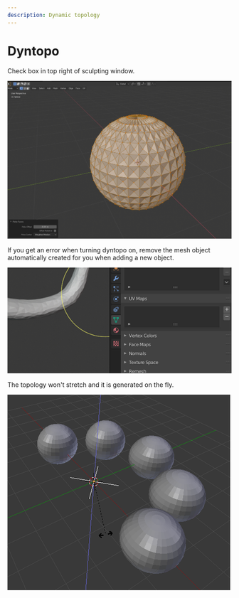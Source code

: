 ```yaml
---
description: Dynamic topology
---
```


# Dyntopo

Check box in top right of sculpting window.

![](../../.gitbook/assets/image%20%2824%29.png)

If you get an error when turning dyntopo on, remove the mesh object automatically created for you when adding a new object.

![](../../.gitbook/assets/image%20%2832%29.png)

The topology won't stretch and it is generated on the fly.

![](../../.gitbook/assets/image%20%2811%29.png)

